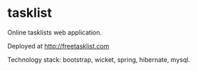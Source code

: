 tasklist
========

Online tasklists web application.

Deployed at http://freetasklist.com

Technology stack: bootstrap, wicket, spring, hibernate, mysql.
